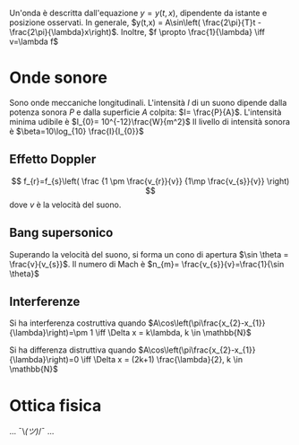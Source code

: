 Un'onda è descritta dall'equazione $y=y(t,x)$, dipendente da istante e posizione osservati.
In generale, $y(t,x) = A\sin\left( \frac{2\pi}{T}t - \frac{2\pi}{\lambda}x\right)$.
Inoltre, $f \propto \frac{1}{\lambda} \iff v=\lambda f$

# Onde sonore
Sono onde meccaniche longitudinali.
L'intensità $I$ di un suono dipende dalla potenza sonora $P$ e dalla superficie $A$ colpita: $I= \frac{P}{A}$. L'intensità minima udibile è $I_{0}= 10^{-12}\frac{W}{m^2}$ 
Il livello di intensità sonora è $\beta=10\log_{10} \frac{I}{I_{0}}$
## Effetto Doppler
$$
f_{r}=f_{s}\left(
\frac
{1 \pm \frac{v_{r}}{v}}
{1\mp \frac{v_{s}}{v}}
\right)
$$
dove $v$ è la velocità del suono.

## Bang supersonico
Superando la velocità del suono, si forma un cono di apertura $\sin \theta = \frac{v}{v_{s}}$. Il numero di Mach è $n_{m}= \frac{v_{s}}{v}=\frac{1}{\sin \theta}$

## Interferenze
Si ha interferenza costruttiva quando $A\cos\left(\pi\frac{x_{2}-x_{1}}{\lambda}\right)=\pm 1 \iff \Delta x = k\lambda, k \in \mathbb{N}$

Si ha differenza distruttiva quando $A\cos\left(\pi\frac{x_{2}-x_{1}}{\lambda}\right)=0 \iff \Delta x = (2k+1) \frac{\lambda}{2}, k \in \mathbb{N}$


# Ottica fisica
...
¯\\_(ツ)_/¯
...

